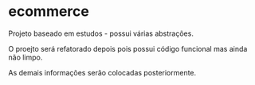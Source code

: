 # ecommerce
Projeto baseado em estudos - possui várias abstrações.

O proejto será refatorado depois pois possui código funcional mas ainda não limpo.

As demais informações serão colocadas posteriormente.
